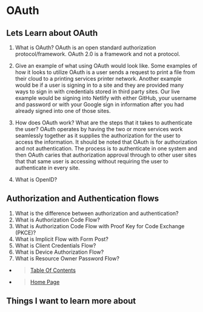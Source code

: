 # OAuth

## Lets Learn about OAuth

1. What is OAuth? OAuth is an open standard authorization protocol/framework. OAuth 2.0 is a framework and not a protocol.

2. Give an example of what using OAuth would look like. Some examples of how it looks to utilize OAuth is a user sends a request to print a file from their cloud to a printing services printer network. Another example would be if a user is signing in to a site and they are provided many ways to sign in with credentials stored in third party sites. Our live example would be signing into Netlify with either GitHub, your username and password or with your Google sign in information after you had already signed into one of those sites.

3. How does OAuth work? What are the steps that it takes to authenticate the user? OAuth operates by having the two or more services work seamlessly together as it supplies the authorization for the user to access the information. It should be noted that OAuth is for authorization and not authentication. The process is to authenticate in one system and then OAuth caries that authorization approval through to other user sites that that same user is accessing without requiring the user to authenticate in every site.

4. What is OpenID?

## Authorization and Authentication flows

1. What is the difference between authorization and authentication?
2. What is Authorization Code Flow?
3. What is Authorization Code Flow with Proof Key for Code Exchange (PKCE)?
4. What is Implicit Flow with Form Post?
5. What is Client Credentials Flow?
6. What is Device Authorization Flow?
7. What is Resource Owner Password Flow?

- > [Table Of Contents](READING-NOTES/README.md)

- > [Home Page](README.md)

## Things I want to learn more about
